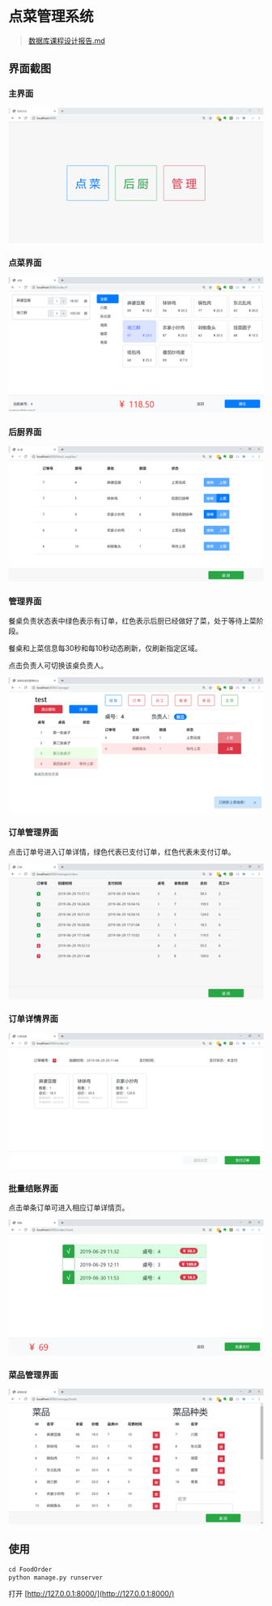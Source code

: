 # 点菜管理系统

> [数据库课程设计报告.md](./数据库课程设计报告.md)

## 界面截图

### 主界面

![主界面](README/主界面.png)



### 点菜界面

![](README/点菜界面.png)



### 后厨界面

![后厨界面](README/后厨界面.png)



### 管理界面

餐桌负责状态表中绿色表示有订单，红色表示后厨已经做好了菜，处于等待上菜阶段。

餐桌和上菜信息每30秒和每10秒动态刷新，仅刷新指定区域。

点击负责人可切换该桌负责人。

![管理界面](README/管理界面.png)



### 订单管理界面

点击订单号进入订单详情，绿色代表已支付订单，红色代表未支付订单。

![订单管理界面](README/订单管理界面.png)



### 订单详情界面

![订单详情界面](README/订单详情界面.png)



### 批量结账界面

点击单条订单可进入相应订单详情页。

![批量结账页面](README/批量结账界面.png)



### 菜品管理界面

![菜品管理界面](README/菜品管理界面.png)



## 使用

```shell
cd FoodOrder
python manage.py runserver
```

打开 [http://127.0.0.1:8000/](http://127.0.0.1:8000/)

